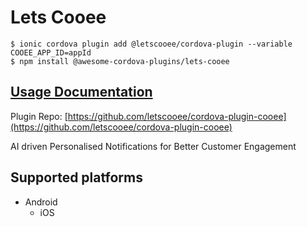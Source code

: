 # Lets Cooee

```
$ ionic cordova plugin add @letscooee/cordova-plugin --variable COOEE_APP_ID=appId
$ npm install @awesome-cordova-plugins/lets-cooee
```

## [Usage Documentation](https://danielsogl.gitbook.io/awesome-cordova-plugins/plugins/lets-cooee/)

Plugin Repo: [https://github.com/letscooee/cordova-plugin-cooee](https://github.com/letscooee/cordova-plugin-cooee)

AI driven Personalised Notifications for Better Customer Engagement

## Supported platforms

- Android
  - iOS
  


